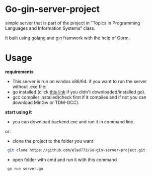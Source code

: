 # Go-gin-server-project
simple server that is part of the project in "Topics in Programming Languages and Information Systems" class.

It built using [golang](https://go.dev/) and [gin](https://github.com/gin-gonic/gin) framwork with the help of [Gorm](https://gorm.io/).
# Usage
**requirements**
- This server is run on windos x86/64.
 if you want to run the server without .exe file:
- go installed (click [this link](https://go.dev/doc/install) if you didn't downloaded/installed go).
- gcc compiler installed(check first if it compiles and if not you can download MinGw or TDM-GCC).

**start using it** 
 - you can download backend.exe and run it in command line.
 
or:
 - clone the project to the folder you want
 ```bash
  git clone https://github.com/elad773/Go-gin-server-project.git 
```
 - open folder with cmd and run it with this command
 ```bash
  go run server.go 
``` 

